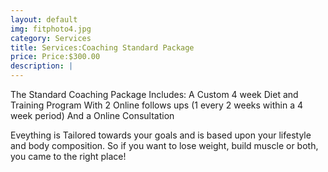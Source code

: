 ```yaml
---
layout: default
img: fitphoto4.jpg
category: Services
title: Services:Coaching Standard Package
price: Price:$300.00
description: |
---
```

The Standard Coaching Package Includes: A Custom 4 week Diet and Training Program With 2 Online follows ups (1 every 2 weeks within a 4 week period) And a Online Consultation

Eveything is Tailored towards your goals and is based upon your lifestyle and body composition. So if you want to lose weight, build muscle or both, you came to the right place!
